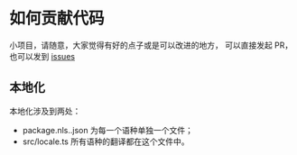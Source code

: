 # 如何贡献代码

小项目，请随意，大家觉得有好的点子或是可以改进的地方，
可以直接发起 PR，也可以发到 [issues](https://github.com/caixw/vscode-statistic/issues)


## 本地化

本地化涉及到两处：
- package.nls.<locale>.json 为每一个语种单独一个文件；
- src/locale.ts 所有语种的翻译都在这个文件中。

